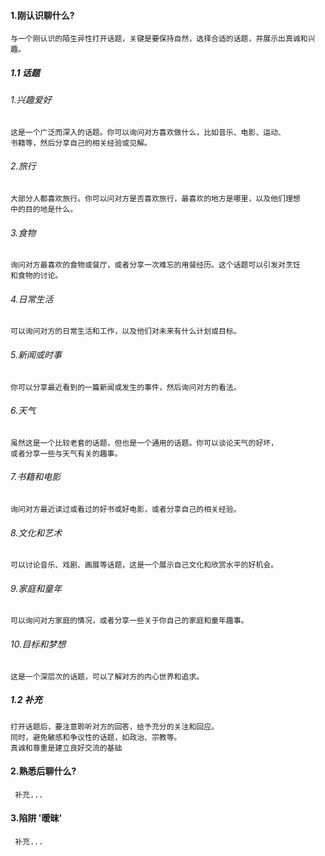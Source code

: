 #### 1.刚认识聊什么?
```
与一个刚认识的陌生异性打开话题，关键是要保持自然，选择合适的话题，并展示出真诚和兴趣。
```
##### 1.1 话题

###### 1.兴趣爱好 
```
这是一个广泛而深入的话题。你可以询问对方喜欢做什么，比如音乐、电影、运动、
书籍等，然后分享自己的相关经验或见解。
```

###### 2.旅行
```
大部分人都喜欢旅行。你可以问对方是否喜欢旅行，最喜欢的地方是哪里，以及他们理想
中的目的地是什么。
```

###### 3.食物
```
询问对方最喜欢的食物或餐厅，或者分享一次难忘的用餐经历。这个话题可以引发对烹饪
和食物的讨论。
```

###### 4.日常生活
```
可以询问对方的日常生活和工作，以及他们对未来有什么计划或目标。
```

###### 5.新闻或时事
```
你可以分享最近看到的一篇新闻或发生的事件，然后询问对方的看法。
```

###### 6.天气
```
虽然这是一个比较老套的话题，但也是一个通用的话题。你可以谈论天气的好坏，
或者分享一些与天气有关的趣事。
```

###### 7.书籍和电影
```
询问对方最近读过或看过的好书或好电影，或者分享自己的相关经验。
```

###### 8.文化和艺术
```
可以讨论音乐、戏剧、画展等话题，这是一个展示自己文化和欣赏水平的好机会。
```

###### 9.家庭和童年
```
可以询问对方家庭的情况，或者分享一些关于你自己的家庭和童年趣事。
```

###### 10.目标和梦想
```
这是一个深层次的话题，可以了解对方的内心世界和追求。
```

##### 1.2 补充
```
打开话题后，要注意聆听对方的回答，给予充分的关注和回应。
同时，避免敏感和争议性的话题，如政治、宗教等。
真诚和尊重是建立良好交流的基础
```

#### 2.熟悉后聊什么?
```
 补充...
```

#### 3.陷阱 '暧昧'
```
 补充...
```